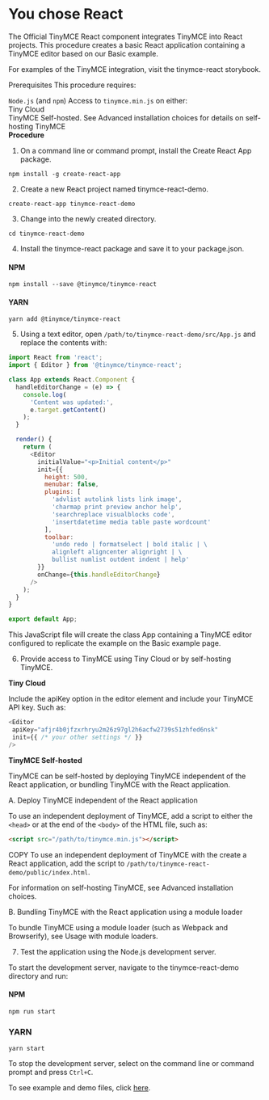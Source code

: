 # You chose React
The Official TinyMCE React component integrates TinyMCE into React projects. This procedure creates a basic React application containing a TinyMCE editor based on our Basic example.

For examples of the TinyMCE integration, visit the tinymce-react storybook.

Prerequisites
This procedure requires:

`Node.js` (and `npm`)
Access to `tinymce.min.js` on either:<br />
Tiny Cloud<br />
TinyMCE Self-hosted. See Advanced installation choices for details on self-hosting TinyMCE<br />
**Procedure**
1. On a command line or command prompt, install the Create React App package.

```shell
npm install -g create-react-app
```

2. Create a new React project named tinymce-react-demo.

```shell
create-react-app tinymce-react-demo
```

3. Change into the newly created directory.

```shell
cd tinymce-react-demo
```

4. Install the tinymce-react package and save it to your package.json.


#### NPM
```shell/npm
npm install --save @tinymce/tinymce-react
```

#### YARN

```shell/yarn
yarn add @tinymce/tinymce-react
```

5. Using a text editor, open `/path/to/tinymce-react-demo/src/App.js` and replace the contents with:

```js
import React from 'react';
import { Editor } from '@tinymce/tinymce-react'; 

class App extends React.Component {
  handleEditorChange = (e) => {
    console.log(
      'Content was updated:',
      e.target.getContent()
    );
  }

  render() {
    return (
      <Editor
        initialValue="<p>Initial content</p>"
        init={{
          height: 500,
          menubar: false,
          plugins: [
            'advlist autolink lists link image', 
            'charmap print preview anchor help',
            'searchreplace visualblocks code',
            'insertdatetime media table paste wordcount'
          ],
          toolbar:
            'undo redo | formatselect | bold italic | \
            alignleft aligncenter alignright | \
            bullist numlist outdent indent | help'
        }}
        onChange={this.handleEditorChange}
      />
    );
  }
}

export default App;
```

This JavaScript file will create the class App containing a TinyMCE editor configured to replicate the example on the Basic example page.

6. Provide access to TinyMCE using Tiny Cloud or by self-hosting TinyMCE.

**Tiny Cloud**

Include the apiKey option in the editor element and include your TinyMCE API key. Such as:

```js
<Editor 
 apiKey="afjr4b0jfzxrhryu2m26z97gl2h6acfw2739s51zhfed6nsk"
 init={{ /* your other settings */ }}
/>
```

**TinyMCE Self-hosted**

TinyMCE can be self-hosted by deploying TinyMCE independent of the React application, or bundling TinyMCE with the React application.

A. Deploy TinyMCE independent of the React application

To use an independent deployment of TinyMCE, add a script to either the `<head>` or at the end of the `<body>` of the HTML file, such as:

```html
<script src="/path/to/tinymce.min.js"></script>
```

COPY
To use an independent deployment of TinyMCE with the create a React application, add the script to `/path/to/tinymce-react-demo/public/index.html`.

For information on self-hosting TinyMCE, see Advanced installation choices.

B. Bundling TinyMCE with the React application using a module loader

To bundle TinyMCE using a module loader (such as Webpack and Browserify), see Usage with module loaders.

7. Test the application using the Node.js development server.

To start the development server, navigate to the tinymce-react-demo directory and run:

#### NPM
```shell/npm
npm run start
```

### YARN
```shell/yarn
yarn start
```
To stop the development server, select on the command line or command prompt and press `Ctrl+C`.

To see example and demo files, click [here](../react/).
